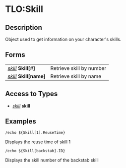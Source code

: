 # TLO:Skill

## Description

Object used to get information on your character's skills.

## Forms

|  |  |
| :--- | :--- |
| [_skill_](../data-types/datatype-skill.md) **Skill[**\#**]** | Retrieve skill by number |
| [_skill_](../data-types/datatype-skill.md) **Skill[**name**]** | Retrieve skill by name |

## Access to Types

* [_skill_](../data-types/datatype-skill.md) **skill**

## Examples

`/echo ${Skill[1].ReuseTime}`

Displays the reuse time of skill 1

`/echo ${Skill[backstab].ID}`

Displays the skill number of the backstab skill
